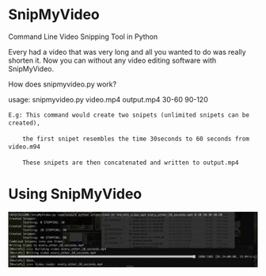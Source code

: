 # SnipMyVideo
Command Line Video Snipping Tool in Python

Every had a video that was very long and all you wanted to do was really shorten it.
  Now you can without any video editing software with SnipMyVideo.
  
How does snipmyvideo.py work?

  usage: snipmyvideo.py video.mp4 output.mp4 30-60 90-120
  
    E.g: This command would create two snipets (unlimited snipets can be created),
    
        the first snipet resembles the time 30seconds to 60 seconds from video.m94
        
        These snipets are then concatenated and written to output.mp4
        
        
# Using SnipMyVideo
![Alt text](usage.png "Optional Title")
